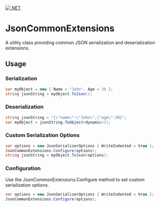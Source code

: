 [![.NET](https://github.com/konak/am.kon.packages.common.json/actions/workflows/dotnet.yml/badge.svg?branch=main)](https://github.com/konak/am.kon.packages.common.json/actions/workflows/dotnet.yml)

# JsonCommonExtensions

A utility class providing common JSON serialization and deserialization extensions.

## Usage

### Serialization
```csharp
var myObject = new { Name = "John", Age = 30 };
string jsonString = myObject.ToJson();
```

### Deserialization
```csharp
string jsonString = "{\"name\":\"John\",\"age\":30}";
var myObject = jsonString.ToObject<dynamic>();
```

### Custom Serialization Options
```csharp
var options = new JsonSerializerOptions { WriteIndented = true };
JsonCommonExtensions.Configure(options);
string jsonString = myObject.ToJson(options);
```

### Configuration
Use the JsonCommonExtensions.Configure method to set custom serialization options.
```csharp
var options = new JsonSerializerOptions { WriteIndented = true };
JsonCommonExtensions.Configure(options);
```
